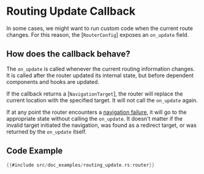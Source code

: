 # Routing Update Callback

In some cases, we might want to run custom code when the current route changes.
For this reason, the [`RouterConfig`] exposes an `on_update` field.

## How does the callback behave?

The `on_update` is called whenever the current routing information changes. It
is called after the router updated its internal state, but before dependent components and hooks are updated.

If the callback returns a [`NavigationTarget`], the router will replace the
current location with the specified target. It will not call the
`on_update` again.

If at any point the router encounters a
[navigation failure](./failures/index.md), it will go to the appropriate state
without calling the `on_update`. It doesn't matter if the invalid target
initiated the navigation, was found as a redirect target, or was returned by the
`on_update` itself.

## Code Example

```rust
{{#include src/doc_examples/routing_update.rs:router}}
```
